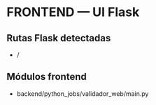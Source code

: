 # FRONTEND — UI Flask

## Rutas Flask detectadas
- /
## Módulos frontend
- backend/python_jobs/validador_web/main.py

